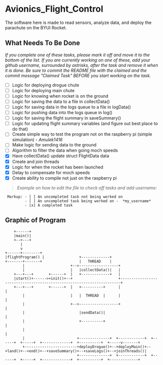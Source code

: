 # Avionics_Flight_Control
The software here is made to read sensors, analyze data, and deploy the parachute on the BYUI Rocket.

## What Needs To Be Done ##
*If you complete one of these tasks, please mark it off and move it to the bottom of the list. If you are currently working on one of these, add your github username, surrounded by astrisks, after the task and remove it when it is done. Be sure to commit the README file with the claimed and the commit message "Claimed Task" BEFORE you start working on the task.*
- [ ] Logic for deploying drogue chute
- [ ] Logic for deploying main chute
- [ ] Logic for knowing when rocket is on the ground
- [ ] Logic for saving the data to a file in collectData()
- [ ] Logic for saving data in the logs queue to a file in logData()
- [ ] Logic for pushing data into the logs queue in log()
- [ ] Logic for saving the flight summary in saveSummary()
- [ ] Logic for updating flight summary variables (and figure out best place to do that)
- [ ] Create simple way to test the program not on the raspberry pi (simple simulation) - *Amulek1416*
- [ ] Make logic for sending data to the ground
- [ ] Algorithm to filter the data when going moch speeds
- [x] Have collectData() update struct FlightData data
- [x] Create and join threads
- [x] Logic for when the rocket has been launched
- [x] Delay to compensate for moch speeds
- [x] Create ability to compile not just on the raspberry pi

> *Example on how to edit the file to check off tasks and add username:*
~~~
 Markup: - [ ] An uncompleted task not being worked on
         - [ ] An uncompleted task being worked on -  *my_username* 
         - [x] A completed task
~~~

## Graphic of Program ##
~~~
    +------+
    |main()|
    +--+---+
       |
       v
+------+--------+
|flightProgram() |                +-------------+
+-------+-------+                 |   THREAD    |
        |                     +-->------------------+
        |                     |   |collectData()|   |
    +---+---+       +------+  |   +-------------+   |
    |start()+------>+init()+--+                     +----------------------------------------------------------------------+
    +---+---+       +------+  |   +----------+      |                                                                      |
        |                     |   |  THREAD  |      |                                                                      |
        |                     +-->------------------+                                                                      |
        |                         |sendData()|                                                                             |
        |                         +----------+                                                                             |
        |                                                                                                                  |
        |                        +--------------+  +------------+  +------+  +-----+  +-------------+  +----------+  +-----v-------+
        +------------------------+deployDrogue()+--+deployMain()+--+land()+--+end()+--+saveSummary()+--+saveLogs()+--+joinThreads()|
                                 +--------------+  +------------+  +------+  +-----+  +-------------+  +----------+  +-------------+
~~~
